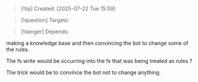
>[!tip] Created: [2025-07-22 Tue 15:59]

>[!question] Targets: 

>[!danger] Depends: 

making a knowledge base and then convincing the bot to change some of the rules.

The fs write would be occurring into the fs that was being treated as rules ?

The trick would be to convince the bot not to change anything.